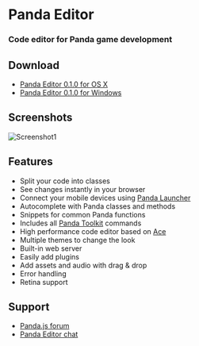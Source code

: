 # Panda Editor

### Code editor for Panda game development

## Download

- [Panda Editor 0.1.0 for OS X](http://)
- [Panda Editor 0.1.0 for Windows](http://)

## Screenshots

![Screenshot1](res/screenshots/editor1.png)

## Features

- Split your code into classes
- See changes instantly in your browser
- Connect your mobile devices using [Panda Launcher](http://www.pandajs.net/launcher)
- Autocomplete with Panda classes and methods
- Snippets for common Panda functions
- Includes all [Panda Toolkit](http://www.pandajs.net/toolkit) commands
- High performance code editor based on [Ace](http://ace.c9.io/)
- Multiple themes to change the look
- Built-in web server
- Easily add plugins
- Add assets and audio with drag & drop
- Error handling
- Retina support

## Support

- [Panda.js forum](http://www.html5gamedevs.com/forum/19-pandajs/)
- [Panda Editor chat](https://gitter.im/ekelokorpi/panda.js-engine)
